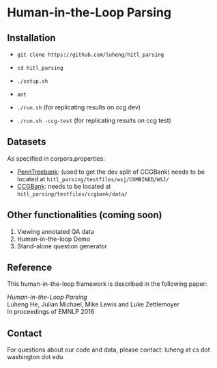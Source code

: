 # Human-in-the-Loop Parsing

## Installation

* `git clone https://github.com/luheng/hitl_parsing`

* `cd hitl_parsing`

* `./setup.sh`

* `ant`

* `./run.sh` (for replicating results on ccg dev)

* `./run.sh -ccg-test` (for replicating results on ccg test)

## Datasets

As specified in corpora.properties:
* [PennTreebank](https://catalog.ldc.upenn.edu/LDC95T7): (used to get the dev split of CCGBank) needs to be located at `hitl_parsing/testfiles/wsj/COMBINED/WSJ/`
* [CCGBank](https://catalog.ldc.upenn.edu/LDC2005T13): needs to be located at `hitl_parsing/testfiles/ccgbank/data/`

## Other functionalities (coming soon)

1. Viewing annotated QA data
2. Human-in-the-loop Demo
3. Stand-alone question generator


## Reference

This human-in-the-loop framework is described in the following paper:

  <i>Human-in-the-Loop Parsing</i> <br>
  Luheng He, Julian Michael, Mike Lewis and Luke Zettlemoyer <br>
  In proceedings of EMNLP 2016 <br>

## Contact

For questions about our code and data, please contact: luheng at cs dot washington dot edu
